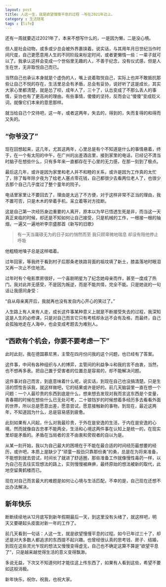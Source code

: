 ```yaml
---
layout: post
title: 人这一生，就是欲望慢慢平息的过程 —写在2021年边上。
category : 生活随笔
tags : [life]
---
```


还有一周就要迈过2021年了，本来不想写什么的，一是因为懒，二是没心境。

但人是社会动物，或多或少总会被外界裹挟着。说实话，与其用年月日世纪当作时间尺度，自己更愿意用人生的不同阶段来标定时间，或者更懒惰一些：一辈子就可以了。我承认这样会变成一个世俗里无趣的人，不善于纪念，没有仪式感，但是人生在世，无非取悦自己而已。

当然自己也承认本身就是个虚伪的人，嘴上说着取悦自己，实际上也并不敢抵抗那些让自己不悦的存在，生活里总会有矛盾，总会有妥协，说好听了这是成长，其实大家心里都清楚，就是怂了呗，成年人了，三十了，认怂变成了不那么丢人的事情，妥协也有了更高尚的理由。有些事情，傻傻的坚持，反而会让“傻傻”变成贬义词，就像它们本来的意思那样。

就当给自己个交待吧，这一年，或者这两年，失去的，得到的，失而复得的和得而又失的。

## “你爷没了”

现在回想起来，这几年，尤其这两年，心里总是有个不知道是什么的事情悬着，终于，在一个有太阳的中午，在广州的出差酒店里，接到家里的电话，已经记不清当时脑子在想些什么，只有多年来一直都存在于心里的无力感，在那一刻到了极点。

最后这几年，或许是因为家里和老人并不和睦的关系，或许是因为工作真的太忙了，除了每年除夕夜为了给老人塞点零花钱，自己都很少去看两位老人了，也很少去那个自己几乎度过了整个童年的院子。

电话里家里让不要回去了，理由是太远了不方便，对于这样非常不正当的理由，我不置可否，只是木木的举着手机，呆立着等对方挂断。

这是自己第一次经历身边重要的人离开，原本以为早已悟透生死是非，而当这一天真正来临的时候，却还是不知如何让自己接受，只是机械的工作，一根接一根的抽烟，一遍又一遍地听李宗盛那首《新写的旧歌》

>有一天当庸碌无为的日子如约悄然而至 
>我只顾卑微地喘息 
>却没有陪他停止呼吸

他粗糙地嗓子总是这样唱着。

过年回家，等我终于看到村子后那条老铁路背面的祖坟填了新土，膝盖落地时眼泪又再一次止不住地流。

过年时有个电影票房很好，一个喜剧明星为了纪念她母亲而作，甚至一度成了热门。我对此并无感受，不是因为叛逆，而是不能共情，完全不能。只是她说的一句话让我感同身受：

“自从母亲离开后，我就再也没有发自内心开心的笑过了。”

人生路上有人来有人走，成长这件事某种意义上就是不断接受失去的过程，我深知这是人生的必修课，只是对自己而言它只有考核却永远不会有及格，而最终，自己会孤独地走在人海中，也会变成考题去为难别人。

## “西欧有个机会，你要不要考虑一下”

此时此刻，我在德国慕尼黑，主管在四月份问我的这个问题，也已经有了答案。

这件事，中间有各种组织与人的博弈，主管间的利益争斗和我的言不由衷，当然，也不想再多表。把自己置于受害者的位置总是容易的，却不能解决问题。

这件事对自己而言，到底意味着什么呢，说实话，到现在自己也没搞清楚。只是生活的惯性告诉我，就这样做吧，它的结果或许是好的。前几天脑袋里一直在想一个问题：一个人最珍贵的东西到底是什么，想来想去发现对我而言这东西是个变量，青春期的时候在想些什么已无处可考，二十锒铛岁的时候想着多经历多去看看外面的世界，所以总是愿意出差，愿意尝试，愿意接触新的事物，到现在，最近这两年，不知道因为什么，总是容易感到疲惫。

此刻如果有人问起，什么对我最珍贵，于外在是安逸的生活，于内在是安逸的心境。然而就像自古忠孝不能两全，生活和心境这两件事在认知上是统一的，在现实里却是矛盾的。矛盾在当局者的言不由衷和旁观者的自以为是。

从某一刻开始，我以为自己最大的困境在于不能在最合适的时间经历最想要的经历，或许吧，本质上是缺少了“顽童一股劲只靠那份勇”的勇，总是在为将来准备，不能想到就去尝试，时间长了就进了舒适圈，那些准备工作就像慢性毒药一样，以为自己在去往实现想法的路上，实则慢慢被麻痹，最终原始的想法被新的取代，此地空留黄鹤楼而已。

现在对自己而言最大的难题是如何让心境与生活匹配，不幸的是，自己现在还想不出办法解决。

## 新年快乐

断断续续地从12月底写到新年假期最后一天，到这里没有头绪了，就这样吧，明天又要硬起头皮面对新一年的工作了。

前几天看到一句话：人这一生，就是欲望慢慢平息的过程。如今已年过三十了，却还是对大多数人都追求的东西提不起兴趣。也曾经很认真的思考钱、房子、结婚，到现在这些灵光乍现的想法又慢慢变得虚无，自己也不确定这算不算是“欲望平息了”，只是越来越觉得生活的意义变得飘渺。

多说无益，下次又不知道何时才能往这上传东西了，如果有人看到这些，希望不要如这般消极。

新年快乐，祝你，祝我，也祝大家。

